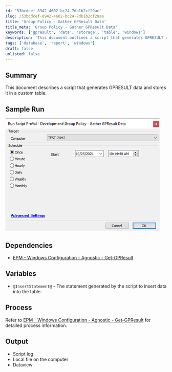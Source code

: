 ```yaml
---
id: '53bcdcef-8942-4602-bc24-7db1b2cf29ae'
slug: /53bcdcef-8942-4602-bc24-7db1b2cf29ae
title: 'Group Policy - Gather GPResult Data'
title_meta: 'Group Policy - Gather GPResult Data'
keywords: ['gpresult', 'data', 'storage', 'table', 'windows']
description: 'This document outlines a script that generates GPRESULT data and stores it in a custom table. It includes sample runs, dependencies, and process information to help users effectively utilize the script for data management.'
tags: ['database', 'report', 'windows']
draft: false
unlisted: false
---
```


## Summary

This document describes a script that generates GPRESULT data and stores it in a custom table.

## Sample Run

![Sample Run](../../../static/img/Group-Policy---Gather-GPResult-Data/image_1.png)

## Dependencies

- [EPM - Windows Configuration - Agnostic - Get-GPResult](/docs/f5d71bf9-29a7-4aa3-a349-0378cb97575a)

## Variables

- `@InsertStatement@` - The statement generated by the script to insert data into the table.

## Process

Refer to [EPM - Windows Configuration - Agnostic - Get-GPResult](/docs/f5d71bf9-29a7-4aa3-a349-0378cb97575a) for detailed process information.

## Output

- Script log
- Local file on the computer
- Dataview


